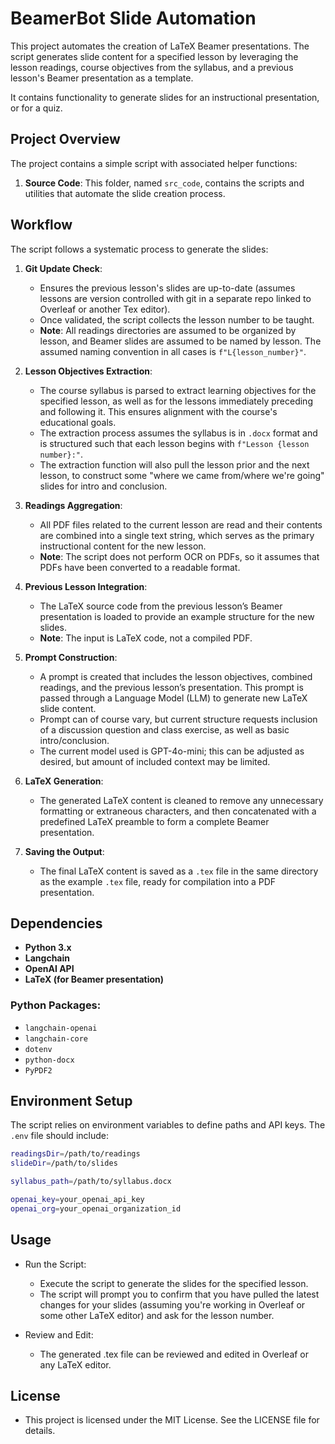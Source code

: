 # BeamerBot Slide Automation

This project automates the creation of LaTeX Beamer presentations. The script generates slide content for a specified lesson by leveraging the lesson readings, course objectives from the syllabus, and a previous lesson's Beamer presentation as a template.

It contains functionality to generate slides for an instructional presentation, or for a quiz.

## Project Overview

The project contains a simple script with associated helper functions:
1. **Source Code**: This folder, named `src_code`, contains the scripts and utilities that automate the slide creation process.

## Workflow

The script follows a systematic process to generate the slides:

1. **Git Update Check**:
    - Ensures the previous lesson's slides are up-to-date (assumes lessons are version controlled with git in a separate repo linked to Overleaf or another Tex editor).
    - Once validated, the script collects the lesson number to be taught.
    - **Note**: All readings directories are assumed to be organized by lesson, and Beamer slides are assumed to be named by lesson. The assumed naming convention in all cases is `f"L{lesson_number}"`.

2. **Lesson Objectives Extraction**:
    - The course syllabus is parsed to extract learning objectives for the specified lesson, as well as for the lessons immediately preceding and following it. This ensures alignment with the course's educational goals.
    - The extraction process assumes the syllabus is in `.docx` format and is structured such that each lesson begins with `f"Lesson {lesson number}:"`.
    - The extraction function will also pull the lesson prior and the next lesson, to construct some "where we came from/where we're going" slides for intro and conclusion.

3. **Readings Aggregation**:
    - All PDF files related to the current lesson are read and their contents are combined into a single text string, which serves as the primary instructional content for the new lesson.
    - **Note**: The script does not perform OCR on PDFs, so it assumes that PDFs have been converted to a readable format.

4. **Previous Lesson Integration**:
    - The LaTeX source code from the previous lesson’s Beamer presentation is loaded to provide an example structure for the new slides.
    - **Note**: The input is LaTeX code, not a compiled PDF.

5. **Prompt Construction**:
    - A prompt is created that includes the lesson objectives, combined readings, and the previous lesson’s presentation. This prompt is passed through a Language Model (LLM) to generate new LaTeX slide content.
    - Prompt can of course vary, but current structure requests inclusion of a discussion question and class exercise, as well as basic intro/conclusion.
    - The current model used is GPT-4o-mini; this can be adjusted as desired, but amount of included context may be limited.

6. **LaTeX Generation**:
    - The generated LaTeX content is cleaned to remove any unnecessary formatting or extraneous characters, and then concatenated with a predefined LaTeX preamble to form a complete Beamer presentation.

7. **Saving the Output**:
    - The final LaTeX content is saved as a `.tex` file in the same directory as the example `.tex` file, ready for compilation into a PDF presentation.


## Dependencies

- **Python 3.x**
- **Langchain**
- **OpenAI API**
- **LaTeX (for Beamer presentation)**

### Python Packages:
- `langchain-openai`
- `langchain-core`
- `dotenv`
- `python-docx`
- `PyPDF2`

## Environment Setup

The script relies on environment variables to define paths and API keys. The `.env` file should include:

```bash
readingsDir=/path/to/readings
slideDir=/path/to/slides

syllabus_path=/path/to/syllabus.docx

openai_key=your_openai_api_key
openai_org=your_openai_organization_id
```

## Usage
- Run the Script:

  - Execute the script to generate the slides for the specified lesson.
  - The script will prompt you to confirm that you have pulled the latest changes for your slides (assuming you're working in Overleaf or some other LaTeX editor) and ask for the lesson number.
- Review and Edit:
  - The generated .tex file can be reviewed and edited in Overleaf or any LaTeX editor.

## License
- This project is licensed under the MIT License. See the LICENSE file for details.
